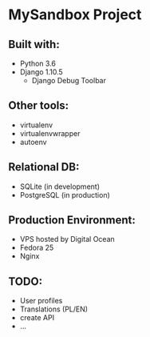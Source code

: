 # MySandbox Project


## Built with:
- Python 3.6
- Django 1.10.5
    - Django Debug Toolbar

## Other tools:
- virtualenv
- virtualenvwrapper
- autoenv

## Relational DB:
- SQLite (in development)
- PostgreSQL (in production)


## Production Environment:
- VPS hosted by Digital Ocean
- Fedora 25
- Nginx

## TODO:
- User profiles
- Translations (PL/EN)
- create API
- ...